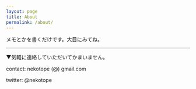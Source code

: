 ```yaml
---
layout: page
title: About
permalink: /about/
---
```


メモとかを書くだけです。大目にみてね。

--------------

▼気軽に連絡していただいてかまいません。

contact: nekotope (@) gmail.com

twitter: @nekotope
